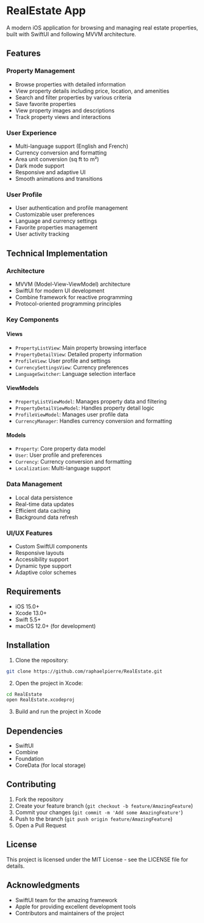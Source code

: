 # RealEstate App

A modern iOS application for browsing and managing real estate properties, built with SwiftUI and following MVVM architecture.

## Features

### Property Management
- Browse properties with detailed information
- View property details including price, location, and amenities
- Search and filter properties by various criteria
- Save favorite properties
- View property images and descriptions
- Track property views and interactions

### User Experience
- Multi-language support (English and French)
- Currency conversion and formatting
- Area unit conversion (sq ft to m²)
- Dark mode support
- Responsive and adaptive UI
- Smooth animations and transitions

### User Profile
- User authentication and profile management
- Customizable user preferences
- Language and currency settings
- Favorite properties management
- User activity tracking

## Technical Implementation

### Architecture
- MVVM (Model-View-ViewModel) architecture
- SwiftUI for modern UI development
- Combine framework for reactive programming
- Protocol-oriented programming principles

### Key Components

#### Views
- `PropertyListView`: Main property browsing interface
- `PropertyDetailView`: Detailed property information
- `ProfileView`: User profile and settings
- `CurrencySettingsView`: Currency preferences
- `LanguageSwitcher`: Language selection interface

#### ViewModels
- `PropertyListViewModel`: Manages property data and filtering
- `PropertyDetailViewModel`: Handles property detail logic
- `ProfileViewModel`: Manages user profile data
- `CurrencyManager`: Handles currency conversion and formatting

#### Models
- `Property`: Core property data model
- `User`: User profile and preferences
- `Currency`: Currency conversion and formatting
- `Localization`: Multi-language support

### Data Management
- Local data persistence
- Real-time data updates
- Efficient data caching
- Background data refresh

### UI/UX Features
- Custom SwiftUI components
- Responsive layouts
- Accessibility support
- Dynamic type support
- Adaptive color schemes

## Requirements

- iOS 15.0+
- Xcode 13.0+
- Swift 5.5+
- macOS 12.0+ (for development)

## Installation

1. Clone the repository:
```bash
git clone https://github.com/raphaelpierre/RealEstate.git
```

2. Open the project in Xcode:
```bash
cd RealEstate
open RealEstate.xcodeproj
```

3. Build and run the project in Xcode

## Dependencies

- SwiftUI
- Combine
- Foundation
- CoreData (for local storage)

## Contributing

1. Fork the repository
2. Create your feature branch (`git checkout -b feature/AmazingFeature`)
3. Commit your changes (`git commit -m 'Add some AmazingFeature'`)
4. Push to the branch (`git push origin feature/AmazingFeature`)
5. Open a Pull Request

## License

This project is licensed under the MIT License - see the LICENSE file for details.

## Acknowledgments

- SwiftUI team for the amazing framework
- Apple for providing excellent development tools
- Contributors and maintainers of the project